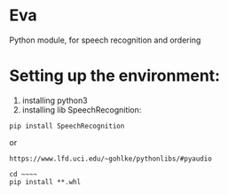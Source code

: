 # Eva
Python module, for speech recognition and ordering

# Setting up the environment:
1) installing python3
2) installing lib SpeechRecognition:
```
pip install SpeechRecognition
```
or 
```
https://www.lfd.uci.edu/~gohlke/pythonlibs/#pyaudio

cd ~~~~
pip install **.whl 
```